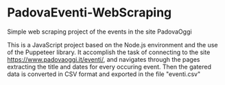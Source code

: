 # PadovaEventi-WebScraping
Simple web scraping project of the events in the site PadovaOggi

This is a JavaScript project based on the Node.js environment and the use of the Puppeteer library. 
It accomplish the task of connecting to the site https://www.padovaoggi.it/eventi/, and navigates through the pages extracting the title and dates for every occuring event. Then the gatered data is converted in CSV format and exported in the file "eventi.csv"
